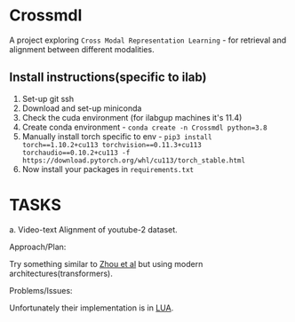 # Crossmdl
A project exploring `Cross Modal Representation Learning` - for retrieval and alignment between different modalities.

## Install instructions(specific to ilab)

1. Set-up git ssh
2. Download and set-up miniconda
3. Check the cuda environment (for ilabgup machines it's 11.4)
4. Create conda environment - `conda create -n Crossmdl python=3.8`
5. Manually install torch specific to env - `pip3 install torch==1.10.2+cu113 torchvision==0.11.3+cu113 torchaudio==0.10.2+cu113 -f https://download.pytorch.org/whl/cu113/torch_stable.html`
6. Now install your packages in `requirements.txt`

 
 # TASKS
 
 a. Video-text Alignment of youtube-2 dataset.
 
 Approach/Plan:
 
 Try something similar to [Zhou et al](https://arxiv.org/abs/1703.09788) but using modern architectures(transformers). 
 
 Problems/Issues:
 
 Unfortunately their implementation is in [LUA](https://github.com/LuoweiZhou/ProcNets-YouCook2).

